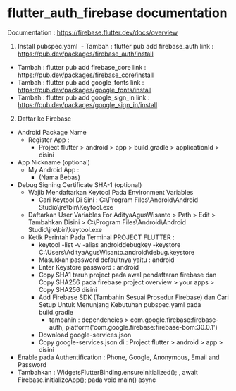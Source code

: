 # flutter_auth_firebase documentation

Documentation : https://firebase.flutter.dev/docs/overview

1. Install pubspec.yaml
​   - Tambah : flutter pub add firebase_auth
     link : https://pub.dev/packages/firebase_auth/install
  - Tambah : flutter pub add firebase_core
     link : https://pub.dev/packages/firebase_core/install
  - Tambah : flutter pub add google_fonts
     link : https://pub.dev/packages/google_fonts/install
  - Tambah : flutter pub add google_sign_in
     link : https://pub.dev/packages/google_sign_in/install

2. Daftar ke Firebase
  - Android Package Name 
    - Register App : 
      - Project flutter > android > app > build.gradle > applicationId > disini
  - App Nickname (optional)
    - My Android App :
      - (Nama Bebas)
  - Debug Signing Certificate SHA-1 (optional)
    - Wajib Mendaftarkan Keytool Pada Environment Variables
      - Cari Keytool Di Sini : C:\Program Files\Android\Android Studio\jre\bin\Keytool.exe
    - Daftarkan User Variables For AdityaAgusWisanto > Path > Edit > Tambahkan Disini > C:\Program Files\Android\Android Studio\jre\bin\keytool.exe
    - Ketik Perintah Pada Terminal PROJECT FLUTTER : 
      - keytool -list -v -alias androiddebugkey -keystore C:\Users\AdityaAgusWisanto\.android\debug.keystore
      - Masukkan password defaultnya yaitu : android
      - Enter Keystore password : android
      - Copy SHA1 taruh project pada awal pendaftaran firebase dan Copy SHA256 pada firebase project overview > your apps > Copy SHA256 disini
      - Add Firebase SDK (Tambahin Sesuai Prosedur Firebase) dan Cari Setup Untuk Menunjang Kebutuhan pubspec.yaml pada build.gradle
        - tambahin : dependencies > com.google.firebase:firebase-auth, platform('com.google.firebase:firebase-bom:30.0.1')
      - Download google-services.json
      - Copy google-services.json di : Project flutter > android > app > disini
  - Enable pada Authentification : Phone, Google, Anonymous, Email and Password
  - Tambahkan : WidgetsFlutterBinding.ensureInitialized(); , await Firebase.initializeApp(); pada void main() async
